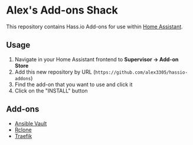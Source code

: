 # Alex's Add-ons Shack

This repository contains Hass.io Add-ons for use within [Home Assistant](https://www.home-assistant.io/hassio/). 

## Usage

1. Navigate in your Home Assistant frontend to __Supervisor -> Add-on Store__
2. Add this new repository by URL (`https://github.com/alex3305/hassio-addons`)
3. Find the add-on that you want to use and click it
4. Click on the "INSTALL" button

## Add-ons

* [Ansible Vault](ansible-vault/README.md)
* [Rclone](rclone/README.md)
* [Traefik](traefik/README.md)
